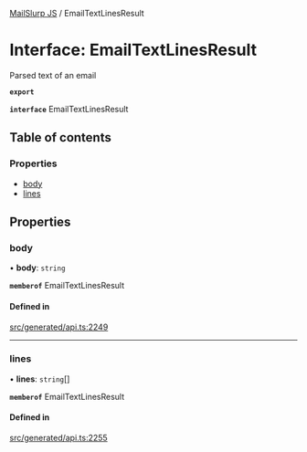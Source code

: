 [MailSlurp JS](../README.md) / EmailTextLinesResult

# Interface: EmailTextLinesResult

Parsed text of an email

**`export`**

**`interface`** EmailTextLinesResult

## Table of contents

### Properties

- [body](EmailTextLinesResult.md#body)
- [lines](EmailTextLinesResult.md#lines)

## Properties

### body

• **body**: `string`

**`memberof`** EmailTextLinesResult

#### Defined in

[src/generated/api.ts:2249](https://github.com/mailslurp/mailslurp-client/blob/8c02983/src/generated/api.ts#L2249)

___

### lines

• **lines**: `string`[]

**`memberof`** EmailTextLinesResult

#### Defined in

[src/generated/api.ts:2255](https://github.com/mailslurp/mailslurp-client/blob/8c02983/src/generated/api.ts#L2255)
